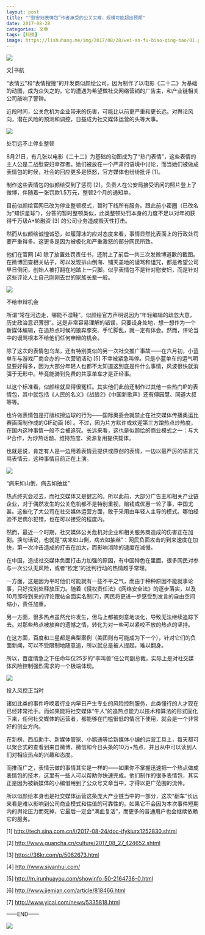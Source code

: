 ```yaml
---
layout: post
title: "“慰安妇表情包”作者承受的公关灾难，规模可能超出预期"
date: 2017-08-28
categories: 文章
tags: [科技]
image: https://lishuhang.me/img/2017/08/28/wei-an-fu-biao-qing-bao/01.png
---
```


![](https://mmbiz.qpic.cn/mmbiz_jpg/AdRKyBVLoHK9Iicice585JPFHNz3ukwxn7dq6DQhibxrLkThmTU01hhPPv7r91MrS3rL52iaX9pj9m20mEJoQoAK8Q/0?wx_fmt=jpeg)

文|书航

“表情云”和“表情搜搜”的开发商似颜绘公司，因为制作了以电影《二十二》为基础的动图，成为众矢之的。它的遭遇为希望做社交网络营销的广告主，和产业链相关公司敲响了警钟。

近段时间，公关危机为企业带来的伤害，可能比以前更严重和更长远。对舆论风向，潜在风险的预测和调控，日益成为社交媒体运营的头等大事。

![](https://lishuhang.me/img/2017/08/28/wei-an-fu-biao-qing-bao/01.png)

处罚远不止停业整顿

8月21日，有几张以电影《二十二》为基础的动图成为了“热门表情”，这些表情的主人公是二战慰安妇幸存者。她们被放在一个严肃的语境中讨论，而当她们被做成表情包的时候，社会的回应更多是愤怒，官方媒体也纷纷批评 [1]。

制作这些表情包的似颜绘受到了惩罚 [2]。负责人在公安局接受讯问的照片登上了微博，伴随着一张罚款1.5万元，整顿2个月的通知单。

目前似颜绘官网已改为停业整顿模式，暂时下线所有服务。跟此前小密圈（已改名为“知识星球”），分答的暂时整顿类似，此类整顿处罚本身的力度不足以对年初获得千万级A+轮融资 [3] 的公司业务造成毁灭性打击。

然而从似颜绘诚惶诚恐，如履薄冰的应对态度来看，事情显然比表面上的行政处罚要严重得多。这更多是因为被极化和严重激怒的部分网民所致。

他们在官网 [4] 除了放置处罚责任书，还附上了前后一共三次发微博道歉的截图。在微博回查相关帖子，可以发现排山倒海、铺天盖地的谩骂和诅咒，都是希望公司早日倒闭，创始人被打翻在地踏上一只脚。似乎表情包不是针对慰安妇，而是针对这些评论人士自己刚刚去世的家族长辈一般。

![](https://lishuhang.me/img/2017/08/28/wei-an-fu-biao-qing-bao/02.png)

不给申辩机会

所谓“常在河边走，哪能不湿鞋”。似颜绘官方声明说因为“年轻编辑的疏忽大意，历史政治意识薄弱”。这是非常容易理解的错误，只要设身处地，想一想作为一个新媒体编辑，在追热点时候的狼奔豕突、手忙脚乱，就一定有体会。然而，评论当中的谩骂根本不给他们任何申辩的机会。

除了这次的表情包乌龙，还有特别类似的另一次社交推广事故——在六月初，小蓝单车与游戏厂商合办的一次营销活动 [5] 不幸被紧急叫停。只是小蓝单车的运气明显要好得多，因为大部分年轻人也都不太知道这到底是件什么事情，风波很快就消弭于无形中。毕竟能骑到免费的共享单车才是正经事。

以这个标准看，似颜绘就显得很冤枉。其实他们此前还制作过其他一些热门IP的表情包，其中就包括《人民的名义》《战狼2》《中国新歌声》还有傅园慧、同道大叔等等。

也许做表情包是打版权擦边球的行为——国际奥委会就禁止在社交媒体传播奥运比赛画面制作成的GIF动画 [6] 。不过，因为片方默许或欢迎第三方蹭热点炒热度，在国内这种事情一般不会被追究。长远来看，这也是似颜绘的商业模式之一：与大IP合作，为炒热话题、维持热度、资源复用提供载体。

也就是说，肯定有人是一边用着表情云提供或原创的表情，一边以最严厉的语言咒骂表情云，这种事情目前正在上演。

![](https://lishuhang.me/img/2017/08/28/wei-an-fu-biao-qing-bao/03.png)

“病来如山倒，病去如抽丝”

热点终究会过去，而社交媒体又是健忘的。所以此前，大部分广告主和相关产业链企业，对于偶然发生的公关危机都不是特别重视，赔钱或优惠一轮了事，中国尤甚。这催化了大公司在社交媒体运营方面，敢于采用由年轻人主导的模式。哪怕经验不足偶尔犯错，也在可以接受的程度内。

然而，最近一个时期，社交媒体公关危机对企业和相关服务商造成的伤害正在加剧。换句话说，也就是“病来如山倒，病去如抽丝”：网民负面攻击的到来速度在加快，第一次冲击造成的打击在加大，而影响消除的速度在减慢。

在中国，造成社交媒体负面打击力加强的原因，有中国特色在里面。很多网民对参与一次公认无风险，或者“钦定”的批判行动的热情超乎常理。

一方面，这是因为平时他们可能就有一些不平之气，而由于种种原因不能就事论事，只好找别处释放压力。随着《侵权责任法》《网络安全法》的逐步落实，以及10月即将到来的评论跟帖全面实名制[7]，网民将更进一步感受到发言的自由空间缩小，责任加重。

另一方面，很多热点虽然允许发生，但马上都被刻意地淡化，导致无法继续追踪下去。对那些热点被放弃的遗憾之情，转化为对一些可以紧咬不放的热点的坚持。

在这方面，百度和三星都是典型案例（美团则有可能成为下一个），针对它们的负面新闻，可以不受限制地随意追，所以就总是被人提起，难以翻身。

所以，百度情急之下任命年仅25岁的“李叫兽”任公司副总裁，实际上是对社交媒体风险控制强烈需求的一个极端体现。

![](https://lishuhang.me/img/2017/08/28/wei-an-fu-biao-qing-bao/04.png)

投入风控正当时

诸如此类的事件呼唤着行业内早日产生专业的风险控制服务，此类懂行的人才现在已经非常抢手。而如果能将社交媒体“牛人”的追热点能力以技术和算法的形式固化下来，任何社交媒体的运营者，都能够在门槛很低的情况下使用，就会是一个非常好的创业方向。

在新榜、西瓜助手、新媒体管家、小鹅通等给新媒体小编的运营工具上，每天都可以聚合式的查看到来自微博、微信和今日头条的10万+热点，并且从中可以读到人们对相应热点的兴趣和态度。

而推而广之，表情云做的事情其实是一样的——如果你不掌握迅速把一个热点做成表情包的技术，这里有一些人可以帮助你快速完成。他们制作的很多表情包，其实正是因为被新媒体的小编借用到了公众号文章当中，才得以更广范围的流传。

所以似颜绘本身也是社交媒体运营这条庞大产业链当中的一部分，这次“翻车”长远来看是难以影响到公司商业模式和估值的可靠性的。如果它不会因为本次事件短期内的舆论压力而死掉，它最后一定会“满血复活”，而更多的普通用户也会继续依赖它的服务。

[1] http://tech.sina.com.cn/i/2017-08-24/doc-ifykiurx1252830.shtml

[2] http://www.guancha.cn/culture/2017_08_27_424652.shtml

[3] https://36kr.com/p/5062673.html

[4] http://www.siyanhui.com/

[5] http://m.irunhuayou.com/showinfo-50-2164736-0.html

[6] http://www.jiemian.com/article/818466.html

[7] http://www.yicai.com/news/5335818.html

——END——

![](https://lishuhang.me/img/2017/08/28/wei-an-fu-biao-qing-bao/05.jpg)